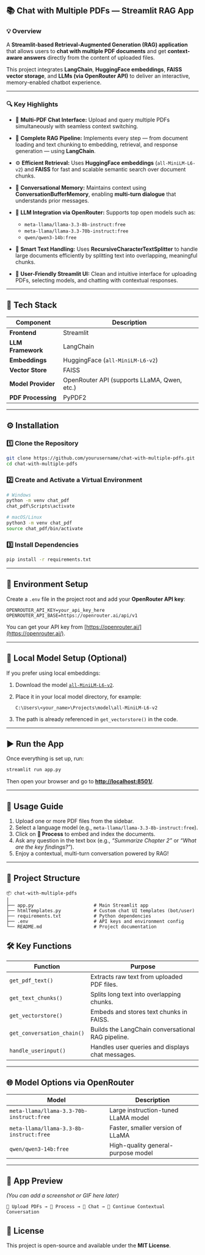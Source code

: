 ## 📚 Chat with Multiple PDFs — Streamlit RAG App

### 💡 Overview

A **Streamlit-based Retrieval-Augmented Generation (RAG) application** that allows users to **chat with multiple PDF documents** and get **context-aware answers** directly from the content of uploaded files.

This project integrates **LangChain**, **HuggingFace embeddings**, **FAISS vector storage**, and **LLMs (via OpenRouter API)** to deliver an interactive, memory-enabled chatbot experience.

---

### 🔍 Key Highlights

* 🧾 **Multi-PDF Chat Interface:**
  Upload and query multiple PDFs simultaneously with seamless context switching.

* 🧠 **Complete RAG Pipeline:**
  Implements every step — from document loading and text chunking to embedding, retrieval, and response generation — using **LangChain**.

* ⚙️ **Efficient Retrieval:**
  Uses **HuggingFace embeddings** (`all-MiniLM-L6-v2`) and **FAISS** for fast and scalable semantic search over document chunks.

* 💬 **Conversational Memory:**
  Maintains context using **ConversationBufferMemory**, enabling **multi-turn dialogue** that understands prior messages.

* 🤖 **LLM Integration via OpenRouter:**
  Supports top open models such as:

  * `meta-llama/llama-3.3-8b-instruct:free`
  * `meta-llama/llama-3.3-70b-instruct:free`
  * `qwen/qwen3-14b:free`

* 🧩 **Smart Text Handling:**
  Uses **RecursiveCharacterTextSplitter** to handle large documents efficiently by splitting text into overlapping, meaningful chunks.

* 🎨 **User-Friendly Streamlit UI:**
  Clean and intuitive interface for uploading PDFs, selecting models, and chatting with contextual responses.

 
---

## 🧰 Tech Stack

| Component          | Description                                 |
| ------------------ | ------------------------------------------- |
| **Frontend**       | Streamlit                                   |
| **LLM Framework**  | LangChain                                   |
| **Embeddings**     | HuggingFace (`all-MiniLM-L6-v2`)            |
| **Vector Store**   | FAISS                                       |
| **Model Provider** | OpenRouter API (supports LLaMA, Qwen, etc.) |
| **PDF Processing** | PyPDF2                                      |

---

## ⚙️ Installation

### 1️⃣ Clone the Repository

```bash
git clone https://github.com/yourusername/chat-with-multiple-pdfs.git
cd chat-with-multiple-pdfs
```

### 2️⃣ Create and Activate a Virtual Environment

```bash
# Windows
python -m venv chat_pdf
chat_pdf\Scripts\activate

# macOS/Linux
python3 -m venv chat_pdf
source chat_pdf/bin/activate
```

### 3️⃣ Install Dependencies

```bash
pip install -r requirements.txt
```

---

## 🔑 Environment Setup

Create a `.env` file in the project root and add your **OpenRouter API key**:

```
OPENROUTER_API_KEY=your_api_key_here
OPENROUTER_API_BASE=https://openrouter.ai/api/v1
```

You can get your API key from [https://openrouter.ai/](https://openrouter.ai/).

---

## 🧠 Local Model Setup (Optional)

If you prefer using local embeddings:

1. Download the model [`all-MiniLM-L6-v2`](https://huggingface.co/sentence-transformers/all-MiniLM-L6-v2).
2. Place it in your local model directory, for example:

   ```
   C:\Users\<your_name>\Projects\model\all-MiniLM-L6-v2
   ```
3. The path is already referenced in `get_vectorstore()` in the code.

---

## ▶️ Run the App

Once everything is set up, run:

```bash
streamlit run app.py
```

Then open your browser and go to **[http://localhost:8501/](http://localhost:8501/)**.

---

## 💬 Usage Guide

1. Upload one or more PDF files from the sidebar.
2. Select a language model (e.g., `meta-llama/llama-3.3-8b-instruct:free`).
3. Click on **🚀 Process** to embed and index the documents.
4. Ask any question in the text box (e.g., *“Summarize Chapter 2”* or *“What are the key findings?”*).
5. Enjoy a contextual, multi-turn conversation powered by RAG!

---

## 🧩 Project Structure

```
📦 chat-with-multiple-pdfs
│
├── app.py                      # Main Streamlit app
├── htmlTemplates.py            # Custom chat UI templates (bot/user)
├── requirements.txt            # Python dependencies
├── .env                        # API keys and environment config
└── README.md                   # Project documentation
```


## 🛠️ Key Functions

| Function                   | Purpose                                           |
| -------------------------- | ------------------------------------------------- |
| `get_pdf_text()`           | Extracts raw text from uploaded PDF files.        |
| `get_text_chunks()`        | Splits long text into overlapping chunks.         |
| `get_vectorstore()`        | Embeds and stores text chunks in FAISS.           |
| `get_conversation_chain()` | Builds the LangChain conversational RAG pipeline. |
| `handle_userinput()`       | Handles user queries and displays chat messages.  |

---

## 🌐 Model Options via OpenRouter

| Model                                    | Description                         |
| ---------------------------------------- | ----------------------------------- |
| `meta-llama/llama-3.3-70b-instruct:free` | Large instruction-tuned LLaMA model |
| `meta-llama/llama-3.3-8b-instruct:free`  | Faster, smaller version of LLaMA    |
| `qwen/qwen3-14b:free`                    | High-quality general-purpose model  |

---

## 📸 App Preview

*(You can add a screenshot or GIF here later)*

```
📄 Upload PDFs → 🧠 Process → 💬 Chat → 🔄 Continue Contextual Conversation
```


## 🪪 License

This project is open-source and available under the **MIT License**.

